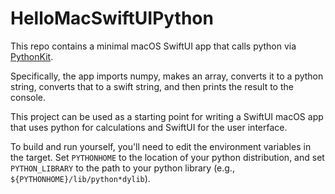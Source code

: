 # HelloMacSwiftUIPython
This repo contains a minimal macOS SwiftUI app that calls python via 
[PythonKit](https://github.com/pvieito/PythonKit).

Specifically, the app imports numpy, makes an array, converts it to a python string,
converts that to a swift string, and then prints the result to the console.

This project can be used as a starting point for writing a SwiftUI macOS app
that uses python for calculations and SwiftUI for the user interface.

To build and run yourself, you'll need to edit the environment variables in the target. 
Set `PYTHONHOME` to the location of your python distribution, and set 
`PYTHON_LIBRARY` to the path to your python library (e.g., 
`${PYTHONHOME}/lib/python*dylib`).
